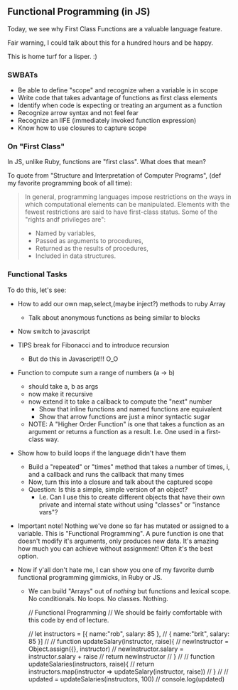 ## Functional Programming (in JS)

Today, we see why First Class Functions are a valuable language feature.

Fair warning, I could talk about this for a hundred hours and be happy.

This is home turf for a lisper. :)


### SWBATs

* Be able to define "scope" and recognize when a variable is in scope
* Write code that takes advantage of functions as first class elements
* Identify when code is expecting or treating an argument as a function
* Recognize arrow syntax and not feel fear
* Recognize an IIFE (immediately invoked function expression)
* Know how to use closures to capture scope



### On "First Class"

In JS, unlike Ruby, functions are "first class". What does that mean?

To quote from "Structure and Interpretation of Computer Programs",
(def my favorite programming book of all time):

> In general, programming languages impose restrictions on the ways in which
> computational elements can be manipulated. Elements with the fewest
> restrictions are said to have first-class status.
> Some of the "rights andf privileges are":
> * Named by variables,
> * Passed as arguments to procedures,
> * Returned as the results of procedures,
> * Included in data structures.



### Functional Tasks

To do this, let's see:

* How to add our own map,select,(maybe inject?) methods to ruby Array
  * Talk about anonymous functions as being similar to blocks


* Now switch to javascript
* TIPS break for Fibonacci and to introduce recursion
  * But do this in Javascript!!! O_O



* Function to compute sum a range of numbers (a -> b)
  * should take a, b as args
  * now make it recursive
  * now extend it to take a callback to compute the "next" number
    * Show that inline functions and named functions are equivalent
    * Show that arrow functions are just a minor syntactic sugar
  * NOTE: A "Higher Order Function" is one that takes a function as an
    argument or returns a function as a result. I.e. One used in a
    first-class way.

* Show how to build loops if the language didn't have them
  * Build a "repeated" or "times" method that takes a number
    of times, i, and a callback and runs the callback that many times
  * Now, turn this into a closure and talk about the captured scope
  * Question: Is this a simple, simple version of an object?
    * I.e. Can I use this to create different objects that have their own
      private and internal state without using "classes" or "instance vars"?

* Important note! Nothing we've done so far has mutated or assigned to a
  variable. This is "Functional Programming". A pure function is one that
  doesn't modify it's arguments, only produces new data.
  It's amazing how much you can achieve without assignment!
  Often it's the best option.

* Now if y'all don't hate me, I can show you one of my favorite
  dumb functional programming gimmicks, in Ruby or JS.
  * We can build "Arrays" out of _nothing_ but functions and lexical scope.
    No conditionals. No loops. No classes. Nothing.


    // Functional Programming
    // We should be fairly comfortable with this code by end of lecture.

    // let instructors = [{ name:"rob", salary: 85 },
    //                    { name:"brit", salary: 85 }]
    //
    // function updateSalary(instructor, raise){
    //   newInstructor = Object.assign({}, instructor)
    //   newInstructor.salary = instructor.salary + raise
    //   return newInstructor
    // }
    //
    // function updateSalaries(instructors, raise){
    //   return instructors.map(instructor => updateSalary(instructor, raise))
    // }
    //
    // updated = updateSalaries(instructors, 100)
    // console.log(updated)
